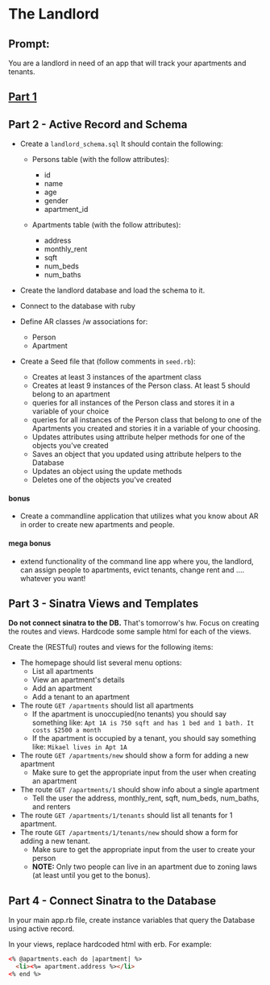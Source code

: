 # The Landlord

## Prompt:
You are a landlord in need of an app that will track your apartments and tenants.

## [Part 1](https://github.com/ga-dc/landlord-1)

## Part 2 - Active Record and Schema
* Create a `landlord_schema.sql` It should contain the following:
  - Persons table (with the follow attributes):
    - id
    - name
    - age
    - gender
    - apartment_id

  - Apartments table (with the follow attributes):
    - address
    - monthly_rent
    - sqft
    - num_beds
    - num_baths

* Create the landlord database and load the schema to it.

* Connect to the database with ruby

* Define AR classes /w associations for:
  - Person
  - Apartment

* Create a Seed file that (follow comments in `seed.rb`):
  - Creates at least 3 instances of the apartment class
  - Creates at least 9 instances of the Person class. At least 5 should belong to an apartment
  - queries for all instances of the Person class and stores it in a variable of your choice
  - queries for all instances of the Person class that belong to one of the Apartments you created and stories it in a variable of your choosing.
  - Updates attributes using attribute helper methods for one of the objects you've created
  - Saves an object that you updated using attribute helpers to the Database
  - Updates an object using the update methods
  - Deletes one of the objects you've created

#### bonus
- Create a commandline application that utilizes what you know about AR in order to create new apartments and people.

#### mega bonus
- extend functionality of the command line app where you, the landlord, can assign people to apartments, evict tenants, change rent and .... whatever you want!

## Part 3 - Sinatra Views and Templates

**Do not connect sinatra to the DB.** That's tomorrow's hw. Focus on creating the routes and views.
Hardcode some sample html for each of the views.

Create the (RESTful) routes and views for the following items:

- The homepage should list several menu options:
  * List all apartments
  * View an apartment's details
  * Add an apartment
  * Add a tenant to an apartment
- The route `GET /apartments` should list all apartments
  * If the apartment is unoccupied(no tenants) you should say something like:
    `Apt 1A is 750 sqft and has 1 bed and 1 bath. It costs $2500 a month`
  * If the apartment is occupied by a tenant, you should say something like:
    `Mikael lives in Apt 1A`
- The route `GET /apartments/new` should show a form for adding a new apartment
  * Make sure to get the appropriate input from the user when creating an apartment
- The route `GET /apartments/1` should show info about a single apartment
  * Tell the user the address, monthly_rent, sqft, num_beds, num_baths, and renters
- The route `GET /apartments/1/tenants` should list all tenants for 1 apartment.
- The route `GET /apartments/1/tenants/new` should show a form for adding a new tenant.
  * Make sure to get the appropriate input from the user to create your person
  * __NOTE:__ Only two people can live in an apartment due to zoning laws (at least until you get to the bonus).

## Part 4 - Connect Sinatra to the Database

In your main app.rb file, create instance variables that query the Database using active record.

In your views, replace hardcoded html with erb. For example:

```html
<% @apartments.each do |apartment| %>
  <li><%= apartment.address %></li>
<% end %>
```
